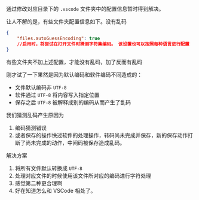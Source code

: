 通过修改对应目录下的 `.vscode` 文件夹中的配置信息暂时得到解决。

让人不解的是，有些文件夹配置信息如下。没有乱码
```json
{
    "files.autoGuessEncoding": true
    //启用时，将尝试在打开文件时猜测字符集编码。 该设置也可以按照每种语言进行配置
}
```

有些文件夹不加上述配置，才能没有乱码，加了反而有乱码



刚才试了一下果然是因为默认编码和软件编码不同造成的：
- 文件默认编码非 `UTF-8`
- 软件通过 `UTF-8` 将内容写入指定位置
- 保存之后 `UTF-8` 被解释成别的编码从而产生了乱码

我们猜测乱码产生原因为
1. 编码猜测错误
2. 或者保存的操作快过软件的处理操作，转码尚未完成并保存，新的保存动作打断了尚未完成的动作，中间码被保存造成乱码。


解决方案
1. 将所有文件默认转换成 `UTF-8`
2. 处理对应文件的时候使用该文件所对应的编码进行字符处理
3. 感觉第二种更合理啊
4. 好在知道怎么和 VSCode 相处了。